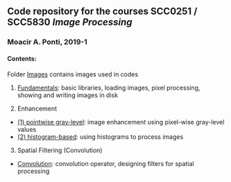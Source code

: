 ## Code repository for the courses SCC0251 / SCC5830 *Image Processing*
### Moacir A. Ponti, 2019-1

#### Contents:
Folder [Images](./images) contains images used in codes

1. [Fundamentals](./01_fundamentals.ipynb): basic libraries, loading images, pixel processing, showing and writing images in disk

2. Enhancement
- [(1) pointwise gray-level](./02_enhancement_pixel.ipynb): image enhancement using pixel-wise gray-level values
- [(2) histogram-based](./02b_enhancement_histogram.ipynb): using histograms to process images

3. Spatial Filtering (Convolution)
- [Convolution](./03_filtering.ipynb): convolution operator, designing filters for spatial processing




